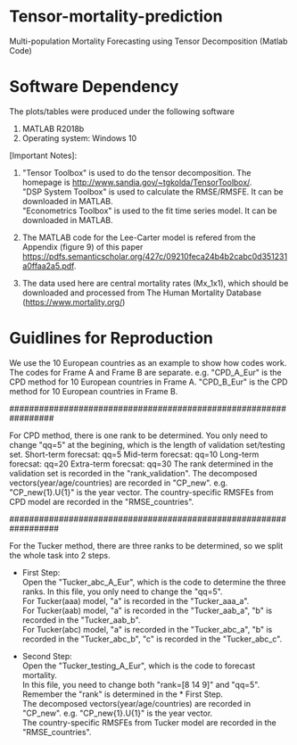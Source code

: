 # Tensor-mortality-prediction
Multi-population Mortality Forecasting using  Tensor Decomposition (Matlab Code)

Software Dependency
===================
The plots/tables were produced under the following software
1. MATLAB R2018b
2. Operating system: Windows 10

[Important Notes]:
1. "Tensor Toolbox" is used to do the tensor decomposition. The homepage is http://www.sandia.gov/~tgkolda/TensorToolbox/.  
"DSP System Toolbox" is used to calculate the RMSE/RMSFE. It can be downloaded in MATLAB.  
"Econometrics Toolbox" is used to the fit time series model. It can be downloaded in MATLAB.  
   
2. The MATLAB code for the Lee-Carter model is refered from the Appendix (figure 9) of this paper  https://pdfs.semanticscholar.org/427c/09210feca24b4b2cabc0d351231a0ffaa2a5.pdf.
3. The data used here are central mortality rates (Mx_1x1), which should be downloaded and processed from The Human Mortality Database (https://www.mortality.org/)

Guidlines for Reproduction
=========================
We use the 10 European countries as an example to show how codes work.
The codes for Frame A and Frame B are separate. e.g. "CPD_A_Eur" is the CPD method for 10 European countries in Frame A. "CPD_B_Eur" is the CPD method for 10 European countries in Frame B.

#################################################################

For CPD method, there is one rank to be determined. 
You only need to change "qq=5" at the begining, which is the length of validation set/testing set.
Short-term forecsat: qq=5
Mid-term forecsat:   qq=10
Long-term forecsat:  qq=20
Extra-term forecsat: qq=30
The rank determined in the validation set is recorded in the "rank_validation".
The decomposed vectors(year/age/countries) are recorded in "CP_new". e.g. "CP_new{1}.U{1}" is the year vector.
The country-specific RMSFEs from CPD model are recorded in the "RMSE_countries".

##################################################################

For the Tucker method, there are three ranks to be determined, so we split the whole task into 2 steps.

* First Step:  
Open the "Tucker_abc_A_Eur", which is the code to determine the three ranks. In this file, you only need to change the "qq=5".  
For Tucker(aaa) model, "a" is recorded in the "Tucker_aaa_a".   
For Tucker(aab) model, "a" is recorded in the "Tucker_aab_a", "b" is recorded in the "Tucker_aab_b".   
For Tucker(abc) model, "a" is recorded in the "Tucker_abc_a", "b" is recorded in the "Tucker_abc_b", "c" is recorded in the "Tucker_abc_c".  
 
* Second Step:  
Open the "Tucker_testing_A_Eur", which  is the code to forecast mortality.   
In this file, you need to change both "rank=[8 14 9]" and "qq=5".  
Remember the "rank" is determined in the * First Step.  
The decomposed vectors(year/age/countries) are recorded in "CP_new". e.g. "CP_new{1}.U{1}" is the year vector.    
The country-specific RMSFEs from Tucker model are recorded in the "RMSE_countries".  
